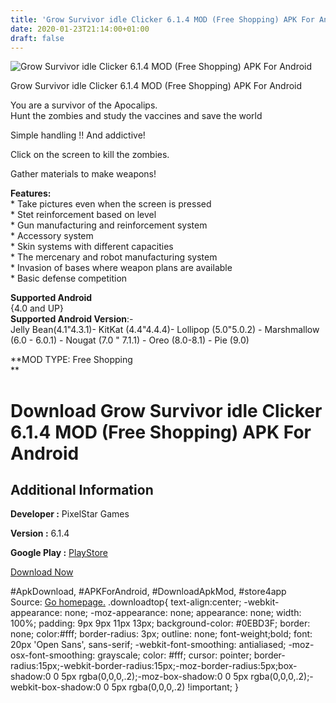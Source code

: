 ```yaml
---
title: 'Grow Survivor idle Clicker 6.1.4 MOD (Free Shopping) APK For Android'
date: 2020-01-23T21:14:00+01:00
draft: false
---
```


![Grow Survivor idle Clicker 6.1.4 MOD (Free Shopping) APK For Android](https://i0.wp.com/apkhome.net/wp-content/uploads/2020/01/Grow-Survivor-idle-Clicker-6.1.4-MOD-Free-Shopping.png "Grow Survivor idle Clicker 6.1.4 MOD (Free Shopping) APK For Android")

  

Grow Survivor idle Clicker 6.1.4 MOD (Free Shopping) APK For Android

You are a survivor of the Apocalips.  
Hunt the zombies and study the vaccines and save the world

Simple handling !! And addictive!

Click on the screen to kill the zombies.

Gather materials to make weapons!

**Features:**  
\* Take pictures even when the screen is pressed  
\* Stet reinforcement based on level  
\* Gun manufacturing and reinforcement system  
\* Accessory system  
\* Skin systems with different capacities  
\* The mercenary and robot manufacturing system  
\* Invasion of bases where weapon plans are available  
\* Basic defense competition

**Supported Android**  
{4.0 and UP}  
**Supported Android Version**:-  
Jelly Bean(4.1"4.3.1)- KitKat (4.4"4.4.4)- Lollipop (5.0"5.0.2) - Marshmallow (6.0 - 6.0.1) - Nougat (7.0 " 7.1.1) - Oreo (8.0-8.1) - Pie (9.0)

**MOD TYPE: Free Shopping  
**

Download Grow Survivor idle Clicker 6.1.4 MOD (Free Shopping) APK For Android
=============================================================================

Additional Information
----------------------

**Developer :** PixelStar Games

**Version :** 6.1.4

**Google Play :** [PlayStore](https://play.google.com/store/apps/details?id=com.pixelstar.GrowSurvivor)

  

[Download Now](https://store4app.co/post/grow-survivor-idle-clicker-6-1-4-mod-free-shopping-apk-for-android_1579810178)

  
#ApkDownload, #APKForAndroid, #DownloadApkMod, #store4app  
Source: [Go homepage.](https://store4app.co/post/grow-survivor-idle-clicker-6-1-4-mod-free-shopping-apk-for-android_1579810178) .downloadtop{ text-align:center; -webkit-appearance: none; -moz-appearance: none; appearance: none; width: 100%; padding: 9px 9px 11px 13px; background-color: #0EBD3F; border: none; color:#fff; border-radius: 3px; outline: none; font-weight;bold; font: 20px 'Open Sans', sans-serif; -webkit-font-smoothing: antialiased; -moz-osx-font-smoothing: grayscale; color: #fff; cursor: pointer; border-radius:15px;-webkit-border-radius:15px;-moz-border-radius:5px;box-shadow:0 0 5px rgba(0,0,0,.2);-moz-box-shadow:0 0 5px rgba(0,0,0,.2);-webkit-box-shadow:0 0 5px rgba(0,0,0,.2) !important; }